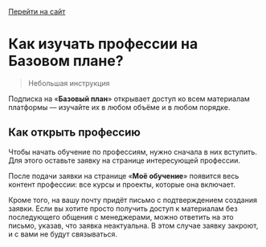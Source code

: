 [Перейти на сайт](https://ru.hexlet.io)

# Как изучать профессии на Базовом плане?

> Небольшая инструкция

Подписка на «**Базовый план**» открывает доступ ко всем материалам платформы — изучайте их в любом объёме и в любом порядке.

## Как открыть профессию

Чтобы начать обучение по профессиям, нужно сначала в них вступить. Для этого оставьте заявку на странице интересующей профессии.

После подачи заявки на странице «**Моё обучение**» появится весь контент профессии: все курсы и проекты, которые она включает.

Кроме того, на вашу почту придёт письмо с подтверждением создания заявки. Если вы хотите просто получить доступ к материалам без 
последующего общения с менеджерами, можно ответить на это письмо, указав, что заявка неактуальна. В этом случае заявку закроют, 
и с вами не будут связываться.
